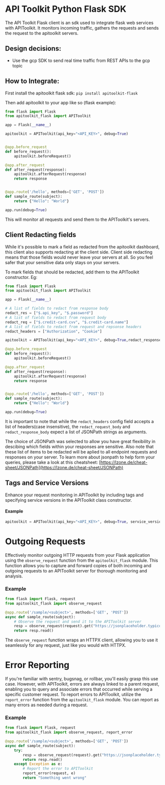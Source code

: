 # API Toolkit Python Flask SDK

The API Toolkit Flask client is an sdk used to integrate flask web services with APIToolkit.
It monitors incoming traffic, gathers the requests and sends the request to the apitoolkit servers.

## Design decisions:

- Use the gcp SDK to send real time traffic from REST APIs to the gcp topic

## How to Integrate:

First install the apitoolkit flask sdk:
`pip install apitoolkit-flask`

Then add apitoolkit to your app like so (flask example):

```python
from flask import Flask
from apitoolkit_flask import APIToolkit

app = Flask(__name__)

apitoolkit = APIToolkit(api_key="<API_KEY>", debug=True)


@app.before_request
def before_request():
    apitoolkit.beforeRequest()

@app.after_request
def after_request(response):
    apitoolkit.afterRequest(response)
    return response


@app.route('/hello', methods=['GET', 'POST'])
def sample_route(subject):
    return {"Hello": "World"}

app.run(debug=True)

```

This will monitor all requests and send them to the APIToolkit's servers.

## Client Redacting fields

While it's possible to mark a field as redacted from the apitoolkit dashboard, this client also supports redacting at the client side.
Client side redacting means that those fields would never leave your servers at all. So you feel safer that your sensitive data only stays on your servers.

To mark fields that should be redacted, add them to the APIToolkit constructor.
Eg:

```python
from flask import Flask
from apitoolkit_flask import APIToolkit

app = Flask(__name__)

# A list of fields to redact from response body
redact_res = ["$.api_key", "$.password"]
# A list of fields to redact from request body
redact_req = ["$.credit-card.cvv", "$.credit-card.name"]
# A list of fields to redact from request and repsonse headers
redact_headers = ["Authorization", "Cookie"]

apitoolkit = APIToolkit(api_key="<API_KEY>", debug=True,redact_response_body=redact_res, redact_request_body=redact_req,redact_headers=redact_headers)

@app.before_request
def before_request():
    apitoolkit.beforeRequest()

@app.after_request
def after_request(response):
    apitoolkit.afterRequest(response)
    return response


@app.route('/hello', methods=['GET', 'POST'])
def sample_route(subject):
    return {"Hello": "World"}

app.run(debug=True)
```

It is important to note that while the `redact_headers` config field accepts a list of headers(case insensitive),
the `redact_request_body` and `redact_response_body` expect a list of JSONPath strings as arguments.

The choice of JSONPath was selected to allow you have great flexibility in descibing which fields within your responses are sensitive.
Also note that these list of items to be redacted will be aplied to all endpoint requests and responses on your server.
To learn more about jsonpath to help form your queries, please take a look at this cheatsheet:
[https://lzone.de/cheat-sheet/JSONPath](https://lzone.de/cheat-sheet/JSONPath)

## Tags and Service Versions

Enhance your request monitoring in APIToolkit by including tags and specifying service versions in the APIToolkit class constructor.

#### Example

```python
apitoolkit = APIToolkit(api_key="<API_KEY>", debug=True, service_version="3.0.0", tags=["prod", "eu"])
```

# Outgoing Requests

Effectively monitor outgoing HTTP requests from your Flask application using the `observe_request` function from the `apitoolkit_flask` module. This function allows you to capture and forward copies of both incoming and outgoing requests to an APIToolkit server for thorough monitoring and analysis.

### Example

```python
from flask import Flask, request
from apitoolkit_flask import observe_request

@app.route('/sample/<subject>', methods=['GET', 'POST'])
async def sample_route(subject):
    # Observe the request and send it to the APIToolkit server
    resp = observe_request(request).get("https://jsonplaceholder.typicode.com/todos/2")
    return resp.read()
```

The `observe_request` function wraps an HTTPX client, allowing you to use it seamlessly for any request, just like you would with HTTPX.

# Error Reporting

If you're familiar with sentry, bugsnag, or rollbar, you'll easily grasp this use case. However, with APIToolkit, errors are always linked to a parent request, enabling you to query and associate errors that occurred while serving a specific customer request. To report errors to APIToolkit, utilize the `report_error` function from the `apitoolkit_flask` module. You can report as many errors as needed during a request.

### Example

```python
from flask import Flask, request
from apitoolkit_flask import observe_request, report_error

@app.route('/sample/<subject>', methods=['GET', 'POST'])
async def sample_route(subject):
    try:
        resp = observe_request(request).get("https://jsonplaceholder.typicode.com/todos/2")
        return resp.read()
    except Exception as e:
        # Report the error to APIToolkit
        report_error(request, e)
        return "Something went wrong"
```
